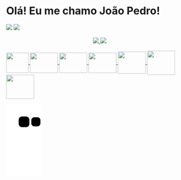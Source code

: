 # Olá! Eu me chamo João Pedro! 


<div>
  <a href="https://www.linkedin.com/in/joão-pedro-melo-65678322b" target="_blank"><img src="https://img.shields.io/badge/-LinkedIn-%230077B5?style=for-the-badge&logo=linkedin&logoColor=white" target="_blank"></a> 
  <a href="https://instagram.com/jpedromelo_710" target="_blank"><img src="https://img.shields.io/badge/-Instagram-%23E4405F?style=for-the-badge&logo=instagram&logoColor=white" target="_blank"></a>
</div>

<br>

<div align="center">
  <a href="https://github.com/JPedro759">
  <img height="180em" src="https://github-readme-stats.vercel.app/api?username=JPedro759&show_icons=true&theme=tokyonight&include_all_commits=true&count_private=true">
  <img height="180em" src="https://github-readme-stats.vercel.app/api/top-langs/?username=JPedro759&layout=compact&langs_count=16&theme=dark">
</div>
  
<div style="display: inline_block">
 <br>
 <img align="center" height="55" width="60" src = "https://cdn.jsdelivr.net/gh/devicons/devicon/icons/html5/html5-plain-wordmark.svg" />
 <img align="center" height="55" width="75" src="https://cdn.jsdelivr.net/gh/devicons/devicon/icons/css3/css3-plain-wordmark.svg" />
 <img align="center" height="55" width="75" src="https://cdn.jsdelivr.net/gh/devicons/devicon/icons/javascript/javascript-plain.svg" />
 <img align="center" height="55" width="75" src="https://cdn.jsdelivr.net/gh/devicons/devicon/icons/typescript/typescript-plain.svg" />
 <img align="center" height="60" width="75" src="https://cdn.jsdelivr.net/gh/devicons/devicon/icons/angularjs/angularjs-plain.svg" />
 <img align="center" height="65" width="75" src="https://cdn.jsdelivr.net/gh/devicons/devicon/icons/csharp/csharp-plain.svg" />
 <img align="center" height="65" width="75" src="https://cdn.jsdelivr.net/gh/devicons/devicon/icons/dotnetcore/dotnetcore-original.svg" />
          
</div>
  
<div> 
 
  ![Snake animation](https://github.com/rafaballerini/rafaballerini/blob/output/github-contribution-grid-snake.svg)
 
</div>
  
